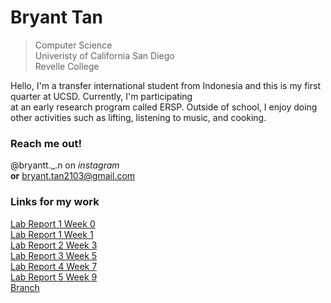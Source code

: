 
# Bryant Tan

> Computer Science   
> Univeristy of California San Diego   
> Revelle College     

Hello, I'm a transfer international student from Indonesia and this is my first quarter at UCSD. Currently, I'm participating   
at an early research program called ERSP. Outside of school, I enjoy doing other activities such as lifting, listening to music, and cooking.   

### Reach me out!

@bryantt._.n on *instagram*    
**or** bryant.tan2103@gmail.com    

### Links for my work   

[Lab Report 1 Week 0](lab-report-1-week-0.html)          
[Lab Report 1 Week 1](lab-report-1-week-1.html)        
[Lab Report 2 Week 3](lab-report-2-week-3.html)          
[Lab Report 3 Week 5](lab-report-3-week-5.html)                  
[Lab Report 4 Week 7](lab-report-4-week-7.html)        
[Lab Report 5 Week 9](lab-report-5-week-9.html)        
[Branch](branch.html)       

